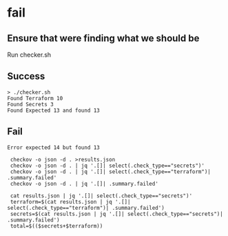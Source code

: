 
 # fail
 ## Ensure that were finding what we should be

Run checker.sh

## Success
```build
> ./checker.sh
Found Terraform 10
Found Secrets 3
Found Expected 13 and found 13
```
## Fail

```Error expected 14 but found 13```

```
 checkov -o json -d . >results.json
 checkov -o json -d . | jq '.[]| select(.check_type=="secrets")'
 checkov -o json -d . | jq '.[]| select(.check_type=="terraform")| .summary.failed'
 checkov -o json -d . | jq '.[]| .summary.failed'

 cat results.json | jq '.[]| select(.check_type=="secrets")'
 terraform=$(cat results.json | jq '.[]| select(.check_type=="terraform")| .summary.failed')
 secrets=$(cat results.json | jq '.[]| select(.check_type=="secrets")| .summary.failed')
 total=$(($secrets+$terraform))
```
